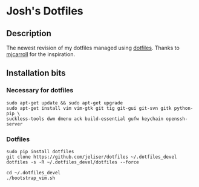 # Josh's Dotfiles

## Description

The newest revision of my dotfiles managed using [dotfiles](https://github.com/jbernard/dotfiles).  Thanks to [mjcarroll](https://github.com/mjcarroll/dotfiles) for the inspiration.


## Installation bits

### Necessary for dotfiles

    sudo apt-get update && sudo apt-get upgrade
    sudo apt-get install vim vim-gtk git tig git-gui git-svn gitk python-pip \
    suckless-tools dwm dmenu ack build-essential gufw keychain openssh-server 



### Dotfiles

    sudo pip install dotfiles
    git clone https://github.com/jeliser/dotfiles ~/.dotfiles_devel
    dotfiles -s -R ~/.dotfiles_devel/dotfiles --force

    cd ~/.dotfiles_devel
    ./bootstrap_vim.sh


